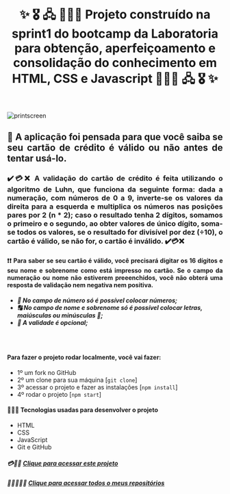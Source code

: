 <h1 align="center"> ✨ 🎖️ 🖧 👩🏾‍🎓  Projeto construído na sprint1 do bootcamp da Laboratoria para obtenção, aperfeiçoamento e consolidação do conhecimento em HTML, CSS e Javascript 👩🏾‍🎓 🖧 🎖️ ✨ </h1>
<br>

![printscreen](https://user-images.githubusercontent.com/109318160/214994671-c6c58f14-03fa-4746-9b76-9dfcefe682f1.png)

<h2 align="justify"> 💱 A aplicação foi pensada para que você saiba se seu cartão de crédito é válido ou não antes de tentar usá-lo.</h2> 

<h3 align="justify">
✔️💳❌ A validação do cartão de crédito é feita utilizando o algoritmo de Luhn, que funciona da seguinte forma: dada a numeração, com números de 0 a 9, inverte-se os valores da direita para a esquerda e multiplica os números nas posições pares por 2 (n * 2); caso o resultado tenha 2 dígitos, somamos o primeiro e o segundo, ao obter valores de único dígito, soma-se todos os valores, se o resultado for divisível por dez (÷10), o cartão é válido, se não for, o cartão é inválido. ✔️💳❌ </h3>

<h4 align="justify">
❗❗ Para saber se seu cartão é válido, você precisará digitar os 16 dígitos e seu nome e sobrenome como está impresso no cartão. Se o campo da numeração ou nome não estiverem preeenchidos, você não obterá uma resposta de validação nem negativa nem positiva. </h4>

<h5> 

- 🔢 No campo de número só é possível colocar números;<br>
- 🔠 No campo de nome e sobrenome só é possível colocar letras, maiúsculas ou minúsculas 🔡;<br>
- 📆 A validade é opcional;
<h5>

<br>

<h4> Para fazer o projeto rodar localmente, você vai fazer:  </h4>

- 1º um fork no GitHub
- 2º um clone para sua máquina [`git clone`]
- 3º acessar o projeto e fazer as instalações [`npm install`]
- 4º rodar o projeto [`npm start`] 


<h4> 👩🏾‍💻 Tecnologias usadas para desenvolver o projeto </h4>

- HTML
- CSS
- JavaScript
- Git e GitHub

##### 💳🎯💼 [Clique para acessar este projeto](https://geice-sousa.github.io/CardValidation-SAP009/)

##### 👩🏾‍💼🎯💼 [Clique para acessar todos o meus repositórios](https://github.com/Geice-Sousa?tab=repositories)
